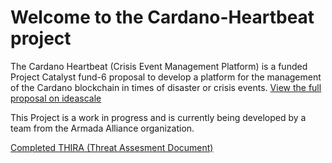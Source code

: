 # Welcome to the Cardano-Heartbeat project 

The Cardano Heartbeat (Crisis Event Management Platform) is a funded Project Catalyst fund-6 proposal to develop a platform for the management of the Cardano blockchain in times of disaster or crisis events. [View the full proposal on ideascale](https://cardano.ideascale.com/a/dtd/Cardano-Heartbeat-CEM-%F0%9F%92%9E/366924-48088)

This Project is a work in progress and is currently being developed by a team from the Armada Alliance organization.

[Completed THIRA (Threat Assesment Document)](https://docs.google.com/spreadsheets/d/1aM55TvPea_dgAmSmEPObVSgJyFvPhvZP6dzIYd5uVjQ/edit?usp=sharing)
